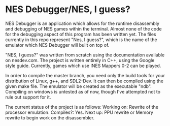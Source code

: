 # NES Debugger/NES, I guess?

NES Debugger is an application which allows for the runtime disassembly and
debugging of NES games within the terminal. Almost none of the code for the
debugging aspect of this program has been written yet. The files currently
in this repo represent "Nes, I guess?", which is the name of the emulator
which NES Debugger will built on top of.

"NES, I guess?" was written from scratch using the documentation available
on nesdev.com. The project is written entirely in C++, using the Google
style guide. Currently, games which use INES Mappers 0-2 can be played.

In order to compile the master branch, you need only the build tools for your
distribution of Linux, g++, and SDL2-Dev. It can then be compiled using
the given make file. The emulator will be created as the executable "ndb".
Compiling on windows is untested as of now, though I've attempted not to rule
out support for it.

The current status of the project is as follows:
Working on: Rewrite of the processor emulation.
Compiles?: Yes.
Next up: PPU rewrite or Memory rewrite to begin work on the disassembler.
